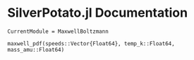 # SilverPotato.jl Documentation

```@meta
CurrentModule = MaxwellBoltzmann
```

```@docs
maxwell_pdf(speeds::Vector{Float64}, temp_k::Float64, mass_amu::Float64)
```
